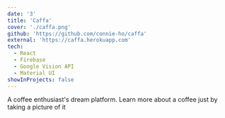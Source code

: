 ```yaml
---
date: '3'
title: 'Caffa'
cover: './caffa.png'
github: 'https://github.com/connie-ho/caffa'
external: 'https://caffa.herokuapp.com'
tech:
  - React
  - Firebase
  - Google Vision API
  - Material UI
showInProjects: false
---
```


A coffee enthusiast's dream platform. Learn more about a coffee just by taking a picture of it
